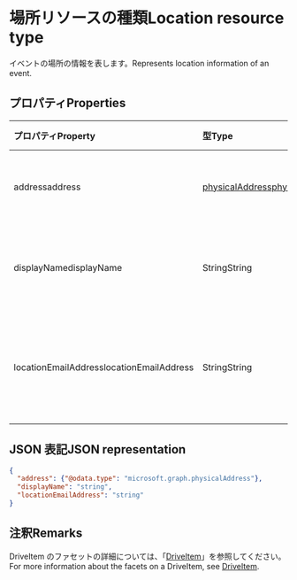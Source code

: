 # <a name="location-resource-type"></a><span data-ttu-id="5652e-101">場所リソースの種類</span><span class="sxs-lookup"><span data-stu-id="5652e-101">Location resource type</span></span>

<span data-ttu-id="5652e-102">イベントの場所の情報を表します。</span><span class="sxs-lookup"><span data-stu-id="5652e-102">Represents location information of an event.</span></span>


## <a name="properties"></a><span data-ttu-id="5652e-103">プロパティ</span><span class="sxs-lookup"><span data-stu-id="5652e-103">Properties</span></span>
| <span data-ttu-id="5652e-104">プロパティ</span><span class="sxs-lookup"><span data-stu-id="5652e-104">Property</span></span>  | <span data-ttu-id="5652e-105">型</span><span class="sxs-lookup"><span data-stu-id="5652e-105">Type</span></span>   | <span data-ttu-id="5652e-106">説明</span><span class="sxs-lookup"><span data-stu-id="5652e-106">Description</span></span>                                                     |
|:----------|:-------|:----------------------------------------------------------------|
| <span data-ttu-id="5652e-107">address</span><span class="sxs-lookup"><span data-stu-id="5652e-107">address</span></span> | [<span data-ttu-id="5652e-108">physicalAddress</span><span class="sxs-lookup"><span data-stu-id="5652e-108">physicalAddress</span></span>](physicaladdress.md) |<span data-ttu-id="5652e-109">場所の番地。</span><span class="sxs-lookup"><span data-stu-id="5652e-109">The street address of the location.</span></span> |
| <span data-ttu-id="5652e-110">displayName</span><span class="sxs-lookup"><span data-stu-id="5652e-110">displayName</span></span>  | <span data-ttu-id="5652e-111">String</span><span class="sxs-lookup"><span data-stu-id="5652e-111">String</span></span> | <span data-ttu-id="5652e-112">場所に関連付けられた名前。</span><span class="sxs-lookup"><span data-stu-id="5652e-112">The name associated with the location.</span></span>                       |
| <span data-ttu-id="5652e-113">locationEmailAddress</span><span class="sxs-lookup"><span data-stu-id="5652e-113">locationEmailAddress</span></span> | <span data-ttu-id="5652e-114">String</span><span class="sxs-lookup"><span data-stu-id="5652e-114">String</span></span> | <span data-ttu-id="5652e-115">場所の電子メール アドレス (省略可能)。</span><span class="sxs-lookup"><span data-stu-id="5652e-115">Optional email address of the location.</span></span>              |

## <a name="json-representation"></a><span data-ttu-id="5652e-116">JSON 表記</span><span class="sxs-lookup"><span data-stu-id="5652e-116">JSON representation</span></span>

<!-- {
  "blockType": "resource",
  "optionalProperties": [

  ],
  "@odata.type": "microsoft.graph.location"
}-->
```json
{
  "address": {"@odata.type": "microsoft.graph.physicalAddress"},
  "displayName": "string",
  "locationEmailAddress": "string"
}

```

## <a name="remarks"></a><span data-ttu-id="5652e-117">注釈</span><span class="sxs-lookup"><span data-stu-id="5652e-117">Remarks</span></span>

<span data-ttu-id="5652e-118">DriveItem のファセットの詳細については、「[DriveItem](driveitem.md)」を参照してください。</span><span class="sxs-lookup"><span data-stu-id="5652e-118">For more information about the facets on a DriveItem, see [DriveItem](driveitem.md).</span></span>

<!-- uuid: 8fcb5dbc-d5aa-4681-8e31-b001d5168d79
2015-10-25 14:57:30 UTC -->
<!-- {
  "type": "#page.annotation",
  "description": "location resource",
  "keywords": "",
  "section": "documentation",
  "tocPath": ""
}-->
